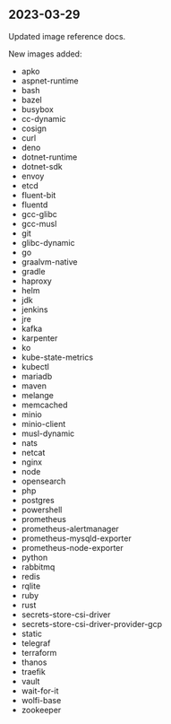 

## 2023-03-29

Updated image reference docs.

New images added:

- apko
- aspnet-runtime
- bash
- bazel
- busybox
- cc-dynamic
- cosign
- curl
- deno
- dotnet-runtime
- dotnet-sdk
- envoy
- etcd
- fluent-bit
- fluentd
- gcc-glibc
- gcc-musl
- git
- glibc-dynamic
- go
- graalvm-native
- gradle
- haproxy
- helm
- jdk
- jenkins
- jre
- kafka
- karpenter
- ko
- kube-state-metrics
- kubectl
- mariadb
- maven
- melange
- memcached
- minio
- minio-client
- musl-dynamic
- nats
- netcat
- nginx
- node
- opensearch
- php
- postgres
- powershell
- prometheus
- prometheus-alertmanager
- prometheus-mysqld-exporter
- prometheus-node-exporter
- python
- rabbitmq
- redis
- rqlite
- ruby
- rust
- secrets-store-csi-driver
- secrets-store-csi-driver-provider-gcp
- static
- telegraf
- terraform
- thanos
- traefik
- vault
- wait-for-it
- wolfi-base
- zookeeper